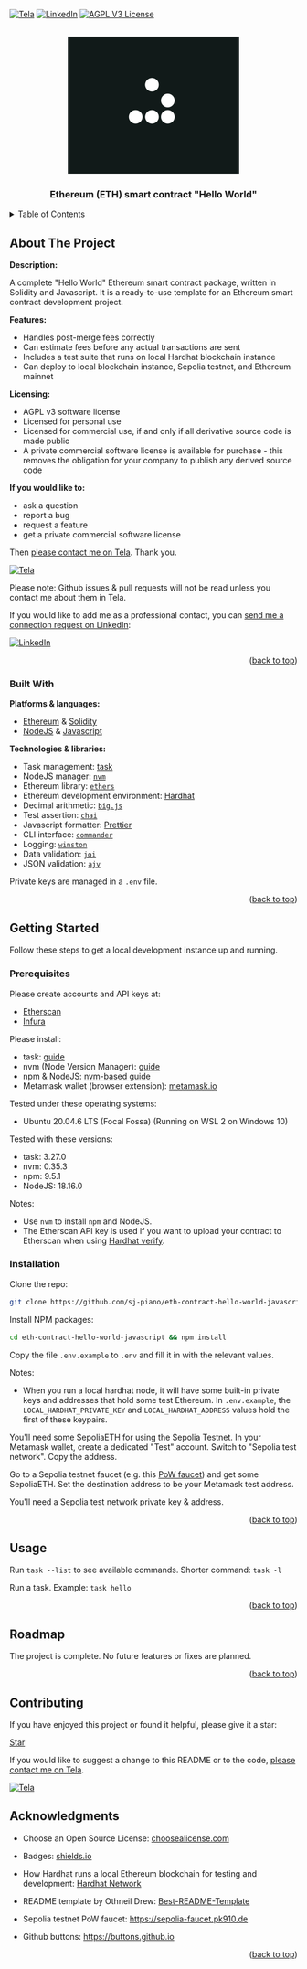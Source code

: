 <a name="readme-top"></a>


<script async defer src="https://buttons.github.io/buttons.js"></script>


<!-- PROJECT SHIELDS -->
<!--
*** We use markdown "reference style" links for readability.
*** Reference links are enclosed in brackets [ ] instead of parentheses ( ).
*** See the bottom of this document for the declaration of the reference variables
*** for contributors-url, forks-url, etc. This is an optional, concise syntax you may use.
*** https://www.markdownguide.org/basic-syntax/#reference-style-links
-->
[![Tela][tela-shield]][tela-url]
[![LinkedIn][linkedin-shield]][linkedin-url]
[![AGPL V3 License][license-shield]][license-url]




<!-- PROJECT LOGO -->
<br />
<div align="center">
  <a href="https://github.com/sj-piano/eth-contract-hello-world-javascript">
    <img src="images/glider_600x480.png" alt="Logo" width="300" height="240">
  </a>
  <h3 align="center">Ethereum (ETH) smart contract "Hello World"</h3>
</div>




<!-- TABLE OF CONTENTS -->
<details>
  <summary>Table of Contents</summary>
  <ol>
    <li>
      <a href="#about-the-project">About The Project</a>
      <ul>
        <li><a href="#built-with">Built With</a></li>
      </ul>
    </li>
    <li>
      <a href="#getting-started">Getting Started</a>
      <ul>
        <li><a href="#prerequisites">Prerequisites</a></li>
        <li><a href="#installation">Installation</a></li>
      </ul>
    </li>
    <li><a href="#usage">Usage</a></li>
    <li><a href="#roadmap">Roadmap</a></li>
    <li><a href="#contributing">Contributing</a></li>
    <li><a href="#license">License</a></li>
    <li><a href="#contact">Contact</a></li>
    <li><a href="#acknowledgments">Acknowledgments</a></li>
  </ol>
</details>




<!-- ABOUT THE PROJECT -->
## About The Project

**Description:**

A complete "Hello World" Ethereum smart contract package, written in Solidity and Javascript. It is a ready-to-use template for an Ethereum smart contract development project.

**Features:**
* Handles post-merge fees correctly
* Can estimate fees before any actual transactions are sent
* Includes a test suite that runs on local Hardhat blockchain instance
* Can deploy to local blockchain instance, Sepolia testnet, and Ethereum mainnet

**Licensing:**
* AGPL v3 software license
* Licensed for personal use
* Licensed for commercial use, if and only if all derivative source code is made public
* A private commercial software license is available for purchase - this removes the obligation for your company to publish any derived source code

**If you would like to:**
* ask a question
* report a bug
* request a feature
* get a private commercial software license

Then [please contact me on Tela](https://www.tela.app/magic/stjohn_piano/a852c8). Thank you.

[![Tela][tela-shield]][tela-url]

Please note: Github issues & pull requests will not be read unless you contact me about them in Tela.

If you would like to add me as a professional contact, you can [send me a connection request on LinkedIn](https://www.linkedin.com/in/stjohnpiano):

[![LinkedIn][linkedin-shield]][linkedin-url]



<p align="right">(<a href="#readme-top">back to top</a>)</p>


### Built With


**Platforms & languages:**
- [Ethereum](https://ethereum.org/en) & [Solidity](https://soliditylang.org)
- [NodeJS](https://nodejs.org/en) & [Javascript](https://developer.mozilla.org/en-US/docs/Web/JavaScript)

**Technologies & libraries:**
- Task management: [task](https://taskfile.dev/)
- NodeJS manager: [`nvm`](https://github.com/nvm-sh/nvm)
- Ethereum library: [`ethers`](https://docs.ethers.org/v6)
- Ethereum development environment: [Hardhat](https://hardhat.org)
- Decimal arithmetic: [`big.js`](https://mikemcl.github.io/big.js)
- Test assertion: [`chai`](https://www.chaijs.com)
- Javascript formatter: [Prettier](https://github.com/sheerun/prettier-standard)
- CLI interface: [`commander`](https://github.com/tj/commander.js)
- Logging: [`winston`](https://github.com/winstonjs/winston)
- Data validation: [`joi`](https://github.com/hapijs/joi)
- JSON validation: [`ajv`](https://ajv.js.org)

Private keys are managed in a `.env` file.

<p align="right">(<a href="#readme-top">back to top</a>)</p>



<!-- GETTING STARTED -->
## Getting Started

Follow these steps to get a local development instance up and running.


### Prerequisites

Please create accounts and API keys at:
* [Etherscan](https://etherscan.io)
* [Infura](https://www.infura.io)

Please install:

* task: [guide](https://taskfile.dev/installation)
* nvm (Node Version Manager): [guide](https://github.com/nvm-sh/nvm#install--update-script)
* npm & NodeJS: [nvm-based guide](https://github.com/nvm-sh/nvm#usage)
* Metamask wallet (browser extension): [metamask.io](https://metamask.io)

Tested under these operating systems:
* Ubuntu 20.04.6 LTS (Focal Fossa) (Running on WSL 2 on Windows 10)

Tested with these versions:
* task: 3.27.0
* nvm: 0.35.3
* npm: 9.5.1
* NodeJS: 18.16.0

Notes:
* Use `nvm` to install `npm` and NodeJS.
* The Etherscan API key is used if you want to upload your contract to Etherscan when using [Hardhat verify](https://hardhat.org/hardhat-runner/plugins/nomicfoundation-hardhat-verify).


### Installation

Clone the repo:

```sh
git clone https://github.com/sj-piano/eth-contract-hello-world-javascript
```

Install NPM packages:

```sh
cd eth-contract-hello-world-javascript && npm install
```

Copy the file `.env.example` to `.env` and fill it in with the relevant values.

Notes:

* When you run a local hardhat node, it will have some built-in private keys and addresses that hold some test Ethereum. In `.env.example`, the `LOCAL_HARDHAT_PRIVATE_KEY` and `LOCAL_HARDHAT_ADDRESS` values hold the first of these keypairs.

You'll need some SepoliaETH for using the Sepolia Testnet. In your Metamask wallet, create a dedicated "Test" account. Switch to "Sepolia test network". Copy the address.

Go to a Sepolia testnet faucet (e.g. this [PoW faucet](https://sepolia-faucet.pk910.de)) and get some SepoliaETH. Set the destination address to be your Metamask test address.

You'll need a Sepolia test network private key & address.


<p align="right">(<a href="#readme-top">back to top</a>)</p>




## Usage

Run `task --list` to see available commands. Shorter command: `task -l`

Run a task. Example: `task hello`


<p align="right">(<a href="#readme-top">back to top</a>)</p>




## Roadmap

The project is complete. No future features or fixes are planned.


<p align="right">(<a href="#readme-top">back to top</a>)</p>




<!-- CONTRIBUTING -->
## Contributing


If you have enjoyed this project or found it helpful, please give it a star:

<a class="github-button" href="https://github.com/sj-piano/eth-contract-hello-world-javascript" data-icon="octicon-star" aria-label="Star sj-piano/eth-contract-hello-world-javascript on GitHub">Star</a>


If you would like to suggest a change to this README or to the code, [please contact me on Tela](https://www.tela.app/magic/stjohn_piano/a852c8).

[![Tela][tela-shield]][tela-url]





## Acknowledgments

* Choose an Open Source License: [choosealicense.com](https://choosealicense.com)

* Badges: [shields.io](https://shields.io)

* How Hardhat runs a local Ethereum blockchain for testing and development: [Hardhat Network](https://hardhat.org/hardhat-network/docs/overview)

* README template by Othneil Drew: [Best-README-Template](https://github.com/othneildrew/Best-README-Template)

* Sepolia testnet PoW faucet: https://sepolia-faucet.pk910.de

* Github buttons: https://buttons.github.io


<p align="right">(<a href="#readme-top">back to top</a>)</p>




<!-- MARKDOWN LINKS & IMAGES -->
<!-- https://www.markdownguide.org/basic-syntax/#reference-style-links -->
[license-shield]: https://img.shields.io/github/license/sj-piano/eth-contract-hello-world-javascript.svg?style=for-the-badge
[license-url]: https://github.com/sj-piano/eth-contract-hello-world-javascript/blob/main/LICENSE.txt
[linkedin-shield]: https://img.shields.io/badge/LinkedIn-StJohn_Piano-blue.svg?style=for-the-badge&logo=linkedin
[linkedin-url]: https://linkedin.com/in/stjohnpiano
[tela-shield]: https://img.shields.io/badge/Tela-StJohn_Piano-blue?style=for-the-badge
[tela-url]: https://www.tela.app/magic/stjohn_piano/a852c8
